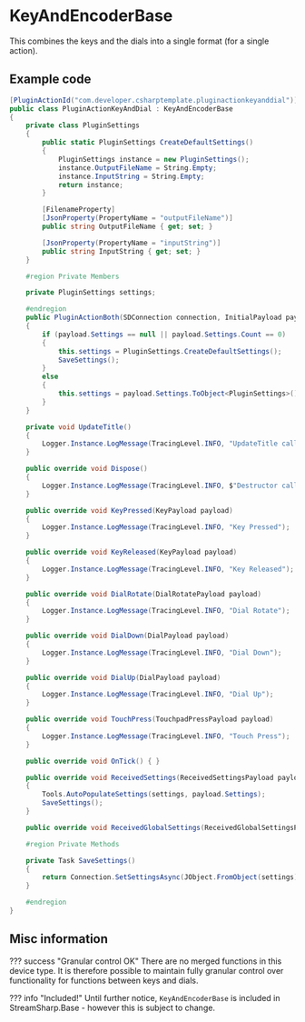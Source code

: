 # KeyAndEncoderBase

This combines the keys and the dials into a single format (for a single action).

## Example code

```cs
[PluginActionId("com.developer.csharptemplate.pluginactionkeyanddial")]
public class PluginActionKeyAndDial : KeyAndEncoderBase
{
    private class PluginSettings
    {
        public static PluginSettings CreateDefaultSettings()
        {
            PluginSettings instance = new PluginSettings();
            instance.OutputFileName = String.Empty;
            instance.InputString = String.Empty;
            return instance;
        }

        [FilenameProperty]
        [JsonProperty(PropertyName = "outputFileName")]
        public string OutputFileName { get; set; }

        [JsonProperty(PropertyName = "inputString")]
        public string InputString { get; set; }
    }

    #region Private Members

    private PluginSettings settings;

    #endregion
    public PluginActionBoth(SDConnection connection, InitialPayload payload) : base(connection, payload)
    {
        if (payload.Settings == null || payload.Settings.Count == 0)
        {
            this.settings = PluginSettings.CreateDefaultSettings();
            SaveSettings();
        }
        else
        {
            this.settings = payload.Settings.ToObject<PluginSettings>();
        }
    }

    private void UpdateTitle()
    {
        Logger.Instance.LogMessage(TracingLevel.INFO, "UpdateTitle called");
    }

    public override void Dispose()
    {
        Logger.Instance.LogMessage(TracingLevel.INFO, $"Destructor called");
    }

    public override void KeyPressed(KeyPayload payload)
    {
        Logger.Instance.LogMessage(TracingLevel.INFO, "Key Pressed");
    }

    public override void KeyReleased(KeyPayload payload)
    {
        Logger.Instance.LogMessage(TracingLevel.INFO, "Key Released");
    }

    public override void DialRotate(DialRotatePayload payload)
    {
        Logger.Instance.LogMessage(TracingLevel.INFO, "Dial Rotate");
    }

    public override void DialDown(DialPayload payload)
    {
        Logger.Instance.LogMessage(TracingLevel.INFO, "Dial Down");
    }

    public override void DialUp(DialPayload payload)
    {
        Logger.Instance.LogMessage(TracingLevel.INFO, "Dial Up");
    }

    public override void TouchPress(TouchpadPressPayload payload)
    {
        Logger.Instance.LogMessage(TracingLevel.INFO, "Touch Press");
    }

    public override void OnTick() { }

    public override void ReceivedSettings(ReceivedSettingsPayload payload)
    {
        Tools.AutoPopulateSettings(settings, payload.Settings);
        SaveSettings();
    }

    public override void ReceivedGlobalSettings(ReceivedGlobalSettingsPayload payload) { }

    #region Private Methods

    private Task SaveSettings()
    {
        return Connection.SetSettingsAsync(JObject.FromObject(settings));
    }

    #endregion
}
```

## Misc information

??? success "Granular control OK"
    There are no merged functions in this device type. It is therefore possible to maintain fully granular control over functionality for functions between keys and dials.

??? info "Included!"
    Until further notice, `KeyAndEncoderBase` is included in StreamSharp.Base - however this is subject to change.
